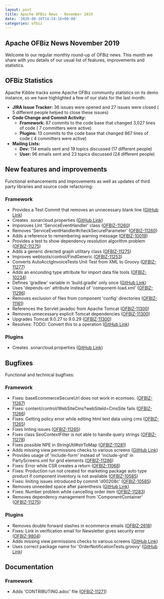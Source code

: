 ```yaml
---
layout: post
title: Apache OFBiz News - November 2019
date: '2020-08-19T14:24:16+00:00'
categories: ofbiz
---
```

<h2>Apache OFBiz News&nbsp;November&nbsp;2019</h2> 
  <p>Welcome to our regular monthly round-up of OFBiz news. This month we 
share with you details of our usual list of features, improvements and 
statistics.<br></p><h2><span style="letter-spacing: -0.018em;">OFBiz Statistics</span></h2> 
  <p>Apache Kibble tracks some Apache OFBiz community statistics on its 
demo instance, so we have highlighted a few of our stats for the last 
month:</p> 
  <ul><li><strong>JIRA Issue Tracker:</strong> 36 issues were opened and 27 issues were closed ( 5 different people helped to close these issues)</li><li><strong>Code Change and Commit Activity:</strong> 
      <ul><li><strong>Framework: </strong>87 commits to the code base that changed 3,027 lines of code ( 7 committers were active)</li><li><strong>Plugins: </strong>13 commits to the code base that changed 867 lines of code ( 4 committers were active)</li></ul> 
    </li><li><strong>Mailing Lists:</strong> 
      <ul><li><strong>Dev: </strong>114 emails sent and 19 topics discussed (17 different people)</li><li><strong>User: </strong>96 emails sent and 23 topics discussed (24 different people) <br></li></ul></li></ul><h2>New features and improvements</h2>

Functional enhancements and improvements as well as updates of third party libraries and source code refactoring:


  <h3>Framework</h3> 
  <ul> 
    <li>Provides a Test Commit that removes an unnecessary blank line (<a href="https://github.com/apache/ofbiz-framework/commit/c449de5f17ce105cbb523b15f904be4cd1f80830" target="_blank">GitHub Link</a>)</li> 
    <li>Creates .sonarcloud.properties (<a href="https://github.com/apache/ofbiz-framework/commit/a62c4e0ac4f8caa66d3159c7082cf302b2a6c64c" target="_blank">GitHub Link</a>)</li> 
    <li>Imporoves Lint 'ServiceEventHandler' class (<a href="https://issues.apache.org/jira/browse/OFBIZ-11260" target="_blank">OFBIZ-11260</a>)</li> 
    <li>Removes 'ServiceEventHandler#checkSecureParameter' (<a href="https://issues.apache.org/jira/browse/OFBIZ-11260" target="_blank">OFBIZ-11260</a>)</li> 
    <li>Adds a reference to remembering warning message  (<a href="https://issues.apache.org/jira/browse/OFBIZ-10019" target="_blank">OFBIZ-10019</a>)</li> 
    <li>Provides a test to show dependency resolution algorithm problem (<a href="https://issues.apache.org/jira/browse/OFBIZ-11275" target="_blank">OFBIZ-11275</a>)</li> 
    <li>Adds a generic directed graph utilitary class (<a href="https://issues.apache.org/jira/browse/OFBIZ-11275" target="_blank">OFBIZ-11275</a>)</li> 
    <li>Improves webtools/control/FindGeneric (<a href="https://issues.apache.org/jira/browse/OFBIZ-11253" target="_blank">OFBIZ-11253</a>)</li> 
    <li>Converts AutoAcctgInvoiceTests Unit Test from XML to Groovy (<a href="https://issues.apache.org/jira/browse/OFBIZ-11277" target="_blank">OFBIZ-11277</a>)</li> 
    <li>Adds an enconding type attribute for import data file tools (<a href="https://issues.apache.org/jira/browse/OFBIZ-10234" target="_blank">OFBIZ-10234</a>)</li> 
    <li>Defines 'gradlew' variable in 'build.gradle' only once (<a href="https://github.com/apache/ofbiz-framework/commit/174b92475f47997c9ee17fe9a3991ec813997169" target="_blank">GitHub Link</a>)</li> 
    <li>Uses 'depends-on' attribute instead of 'component-load.xml' (<a href="https://issues.apache.org/jira/browse/OFBIZ-11296" target="_blank">OFBIZ-11296</a>)</li> 
    <li>Removes exclusion of files from component 'config' directories (<a href="https://issues.apache.org/jira/browse/OFBIZ-11161" target="_blank">OFBIZ-11161</a>)</li> 
    <li>References the Servlet javadoc from Apache Tomcat (<a href="https://issues.apache.org/jira/browse/OFBIZ-11300" target="_blank">OFBIZ-11300</a>)</li> 
    <li>Removes unnecessary explicit Tomcat dependencies (<a href="https://issues.apache.org/jira/browse/OFBIZ-11300" target="_blank">OFBIZ-11300</a>)</li> 
    <li>Upgrades Tomcat 9.0.27 to 9.0.29 (<a href="https://issues.apache.org/jira/browse/OFBIZ-11300" target="_blank">OFBIZ-11300</a>)</li> 
    <li>Resolves: TODO: Convert this to a <set-calendar> operation (<a href="https://github.com/apache/ofbiz-framework/commit/4ac9ae097eebbbe9d894eb3f0d2959ec739999de" target="_blank">GitHub Link</a>)</set-calendar></li> 
  </ul> 
  <h3>Plugins</h3> 
  <ul> 
    <li>Creates .sonarcloud.properties (<a href="https://github.com/apache/ofbiz-framework/commit/25733c0981e9e8f651c5a3d0f1b1bdf857c8a58f" target="_blank">GitHub Link</a>)</li> 
  </ul> 
  <h2>Bugfixes</h2>

Functional and technical bugfixes:


  <h3>Framework</h3> 
  <ul> 
    <li>Fixes: baseEcommerceSecureUrl does not work in ecomseo. (<a href="https://issues.apache.org/jira/browse/OFBIZ-11267" target="_blank">OFBIZ-11267</a>)</li> 
    <li>Fixes: content/control/WebSiteCms?webSiteId=CmsSite fails (<a href="https://issues.apache.org/jira/browse/OFBIZ-11266" target="_blank">OFBIZ-11266</a>)</li> 
    <li>Fixes: Getting policy error while editing html text data using cms (<a href="https://issues.apache.org/jira/browse/OFBIZ-11265" target="_blank">OFBIZ-11265</a>)</li> 
    <li>Fixes linting issues (<a href="https://issues.apache.org/jira/browse/OFBIZ-11265" target="_blank">OFBIZ-11265</a>)</li> 
    <li>Fixes class SeoContextFilter is not able to handle query strings (<a href="https://issues.apache.org/jira/browse/OFBIZ-11278" target="_blank">OFBIZ-11278</a>)</li> 
    <li>Fixes possible NPE in StringUtil#strToMap (<a href="https://issues.apache.org/jira/browse/OFBIZ-11281" target="_blank">OFBIZ-11281</a>)</li> 
    <li>Adds missing view permissions checks to various screens (<a href="https://github.com/apache/ofbiz-framework/commit/cbad4d3e22feaf931ad77f671fc268e80fb88c3d" target="_blank">GitHub Link</a>)</li> 
    <li>Provides usage of 'include-form' instead of 'include-grid' in PartyScreens.xml for grid elements (<a href="https://issues.apache.org/jira/browse/OFBIZ-11286" target="_blank">OFBIZ-11286</a>)</li> 
    <li>Fixes: Error while CSR creates a return (<a href="https://issues.apache.org/jira/browse/OFBIZ-11068" target="_blank">OFBIZ-11068</a>)</li> 
    <li>Fixes: Production run not created for marketing package auto type product if component inventory is not available (<a href="https://issues.apache.org/jira/browse/OFBIZ-10585" target="_blank">OFBIZ-10585</a>)</li> 
    <li>Fixes: liniting issues introduced by commit 'd00208c' (<a href="https://issues.apache.org/jira/browse/OFBIZ-10585" target="_blank">OFBIZ-10585</a>)</li> 
    <li>Removes unneeded space after parenthesis (<a href="https://github.com/apache/ofbiz-framework/commit/bc0b80b46652ea393cbb2dc0adc824f93f40b8cf" target="_blank">GitHub Link</a>)</li> 
    <li>Fixes: Number problem while cancelling order item (<a href="https://issues.apache.org/jira/browse/OFBIZ-11283" target="_blank">OFBIZ-11283</a>)</li> 
    <li>Removes dependency management from 'ComponentContainer' (<a href="https://issues.apache.org/jira/browse/OFBIZ-11275" target="_blank">OFBIZ-11275</a>)</li> 
  </ul> 
  <h3>Plugins</h3> 
  <ul> 
    <li>Removes double forward slashes in ecommerce emails (<a href="https://issues.apache.org/jira/browse/OFBIZ-2618" target="_blank">OFBIZ-2618</a>)</li> 
    <li>Fixes: Link in verification email for Newsletter gives security error (<a href="https://issues.apache.org/jira/browse/OFBIZ-9804" target="_blank">OFBIZ-9804</a>)</li> 
    <li>Adds missing view permissions checks to various screens (<a href="https://github.com/apache/ofbiz-framework/commit/e49b345808f09c441c086b4c1bea30d4d277ce01" target="_blank">GitHub Link</a>)</li> 
    <li>Uses correct package name for 'OrderNotificationTests.groovy' (<a href="https://github.com/apache/ofbiz-framework/commit/c0db78c750e863219edba5c7631c9d426283cfea" target="_blank">GitHub Link</a>)</li> 
  </ul> 
  <h2>Documentation</h2> 
  <h3>Framework</h3> 
  <ul> 
    <li>Adds 'CONTRIBUTING.adoc' file (<a href="https://issues.apache.org/jira/browse/OFBIZ-11271" target="_blank">OFBIZ-11271</a>)</li> 
  </ul>
